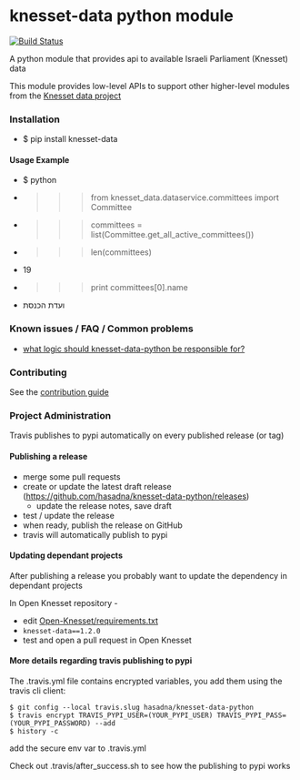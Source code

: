 knesset-data python module
==========================

[![Build Status](https://travis-ci.org/hasadna/knesset-data-python.svg?branch=master)](https://travis-ci.org/hasadna/knesset-data-python)

A python module that provides api to available Israeli Parliament (Knesset) data

This module provides low-level APIs to support other higher-level modules from the [Knesset data project](https://github.com/hasadna/knesset-data/blob/master/README.md)

### Installation
* $ pip install knesset-data

#### Usage Example
* $ python
* >>> from knesset_data.dataservice.committees import Committee
* >>> committees = list(Committee.get_all_active_committees())
* >>> len(committees)
* 19
* >>> print committees[0].name
* ועדת הכנסת

### Known issues / FAQ / Common problems
* [what logic should knesset-data-python be responsible for?](https://github.com/hasadna/knesset-data-python/issues/6)

### Contributing

See the [contribution guide](https://github.com/hasadna/knesset-data-python/blob/master/CONTRIBUTING.md)

### Project Administration

Travis publishes to pypi automatically on every published release (or tag)

#### Publishing a release

* merge some pull requests
* create or update the latest draft release (https://github.com/hasadna/knesset-data-python/releases)
  * update the release notes, save draft
* test / update the release
* when ready, publish the release on GitHub
* travis will automatically publish to pypi

#### Updating dependant projects

After publishing a release you probably want to update the dependency in dependant projects

In Open Knesset repository -

* edit [Open-Knesset/requirements.txt](https://github.com/hasadna/Open-Knesset/blob/master/requirements.txt)
* `knesset-data==1.2.0`
* test and open a pull request in Open Knesset

#### More details regarding travis publishing to pypi

The .travis.yml file contains encrypted variables, you add them using the travis cli client:

```
$ git config --local travis.slug hasadna/knesset-data-python
$ travis encrypt TRAVIS_PYPI_USER=(YOUR_PYPI_USER) TRAVIS_PYPI_PASS=(YOUR_PYPI_PASSWORD) --add
$ history -c
```

add the secure env var to .travis.yml

Check out .travis/after_success.sh to see how the publishing to pypi works
